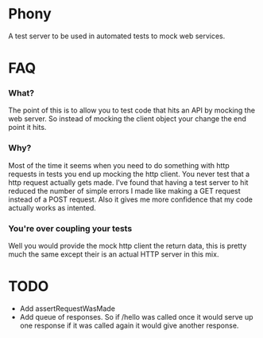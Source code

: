 Phony
=====

A test server to be used in automated tests to mock web services.

# FAQ

### What?

The point of this is to allow you to test code that hits an API by mocking the web server. So instead of mocking the client object your change the end point it hits.

### Why?
Most of the time it seems when you need to do something with http requests in tests you end up mocking the http client. You never test that a http request actually gets made. I've found that having a test server to hit reduced the number of simple errors I made like making a GET request instead of a POST request. Also it gives me more confidence that my code actually works as intented.

### You're over coupling your tests

Well you would provide the mock http client the return data, this is pretty much the same except their is an actual HTTP server in this mix.

# TODO

* Add assertRequestWasMade
* Add queue of responses. So if /hello was called once it would serve up one response if it was called again it would give another response.